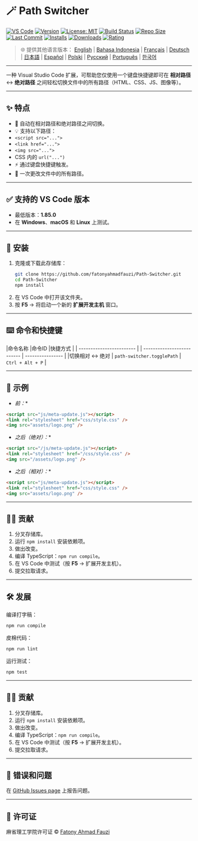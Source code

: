 # 🪄 Path Switcher

[![VS Code](https://img.shields.io/badge/VS%20Code-1.85.0+-blue.svg)](https://code.visualstudio.com/)
[![Version](https://img.shields.io/github/v/release/fatonyahmadfauzi/Path-Switcher?color=blue.svg)](https://github.com/fatonyahmadfauzi/Path-Switcher/releases)
[![License: MIT](https://img.shields.io/github/license/fatonyahmadfauzi/Path-Switcher?color=green.svg)](../../LICENSE)
[![Build Status](https://github.com/fatonyahmadfauzi/Path-Switcher/actions/workflows/main.yml/badge.svg)](https://github.com/fatonyahmadfauzi/Path-Switcher/actions)
[![Repo Size](https://img.shields.io/github/repo-size/fatonyahmadfauzi/Path-Switcher?color=yellow.svg)](https://github.com/fatonyahmadfauzi/Path-Switcher)
[![Last Commit](https://img.shields.io/github/last-commit/fatonyahmadfauzi/Path-Switcher?color=brightgreen.svg)](https://github.com/fatonyahmadfauzi/Path-Switcher/commits/main)
[![Installs](https://vsmarketplacebadges.dev/installs-short/fatonyahmadfauzi.path-switcher.svg)](https://marketplace.visualstudio.com/items?itemName=fatonyahmadfauzi.path-switcher)
[![Downloads](https://vsmarketplacebadges.dev/downloads-short/fatonyahmadfauzi.path-switcher.svg)](https://marketplace.visualstudio.com/items?itemName=fatonyahmadfauzi.path-switcher)
[![Rating](https://vsmarketplacebadges.dev/rating-short/fatonyahmadfauzi.path-switcher.svg)](https://marketplace.visualstudio.com/items?itemName=fatonyahmadfauzi.path-switcher)

> 🌐 提供其他语言版本： [English](../../README.md) | [Bahasa Indonesia](README-ID.md) | [Français](README-FR.md) | [Deutsch](README-DE.md) | [日本語](README-JP.md) | [Español](README-ES.md) | [Polski](README-PL.md) | [Русский](README-RU.md) | [Português](README-PT.md) | [한국어](README-KO.md)

---
一种 Visual Studio Code 扩展，可帮助您仅使用一个键盘快捷键即可在 **相对路径** ↔️ **绝对路径** 之间轻松切换文件中的所有路径（HTML、CSS、JS、图像等）。
- --

## ✨ 特点
- 🔁 自动在相对路径和绝对路径之间切换。
- 💡 支持以下路径：
- `<script src="...">`
- `<link href="...">`
- `<img src="...">`
- CSS 内的 `url("...")`
- ⚡ 通过键盘快捷键触发。
- 🧭 一次更改文件中的所有路径。
- --

## ✅ 支持的 VS Code 版本
- 最低版本：**1.85.0**
- 在 **Windows**、**macOS** 和 **Linux** 上测试。
- --

## 🧩 安装

1. 克隆或下载此存储库：
   ```bash
   git clone https://github.com/fatonyahmadfauzi/Path-Switcher.git
   cd Path-Switcher
   npm install
   ```
2. 在 VS Code 中打开该文件夹。
3. 按 **F5** → 将启动一个新的 **扩展开发主机** 窗口。
- --

## ⌨️ 命令和快捷键

|命令名称 |命令ID |快捷方式 |
| ------------------------ | | -------------------------- | ---------------- |
|切换相对 ↔️ 绝对 | `path-switcher.togglePath` | `Ctrl + Alt + P` |
- --

## 🧠 示例
- *前：**

```html
<script src="js/meta-update.js"></script>
<link rel="stylesheet" href="css/style.css" />
<img src="assets/logo.png" />
```
- *之后（绝对）：**

```html
<script src="/js/meta-update.js"></script>
<link rel="stylesheet" href="/css/style.css" />
<img src="/assets/logo.png" />
```
- *之后（相对）：**

```html
<script src="js/meta-update.js"></script>
<link rel="stylesheet" href="css/style.css" />
<img src="assets/logo.png" />
```
- --

## 🧑‍💻 贡献

1. 分叉存储库。
2. 运行 `npm install` 安装依赖项。
3. 做出改变。
4. 编译 TypeScript：`npm run compile`。
5. 在 VS Code 中测试（按 **F5** → 扩展开发主机）。
6. 提交拉取请求。
- --

## 🛠️ 发展

编译打字稿：

```bash
npm run compile
```

皮棉代码：

```bash
npm run lint
```

运行测试：

```bash
npm test
```
- --

## 🧑‍💻 贡献

1. 分叉存储库。
2. 运行 `npm install` 安装依赖项。
3. 做出改变。
4. 编译 TypeScript：`npm run compile`。
5. 在 VS Code 中测试（按 **F5** → 扩展开发主机）。
6. 提交拉取请求。
- --

## 🐞 错误和问题

在 [GitHub Issues page](https://github.com/fatonyahmadfauzi/Path-Switcher/issues) 上报告问题。
- --

## 🧾 许可证

麻省理工学院许可证 © [Fatony Ahmad Fauzi](../../LICENSE)